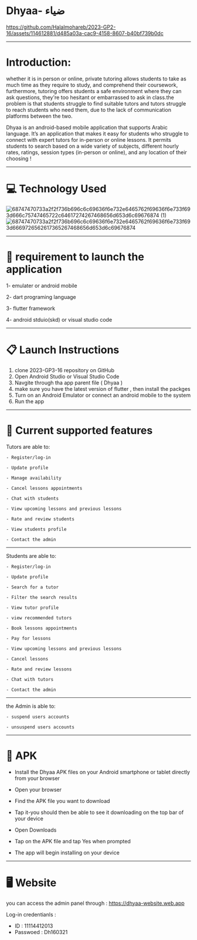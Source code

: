 # Dhyaa- ضياء




https://github.com/Halalmohareb/2023-GP2-16/assets/114612881/d485a03a-cac9-4158-8607-b40bf739b0dc




-----------------------------------------------------------------------------------------------------------------------------------------------------
# Introduction:
whether it is in person or online, private tutoring allows students to take as much time as they require to study, and comprehend their coursework, furthermore, tutoring offers students a safe environment where they can ask questions, they're too hesitant or embarrassed to ask in class.the problem is that students struggle to find suitable tutors and tutors struggle to reach students who need them, due to the lack of communication platforms between the two.


Dhyaa is an android-based mobile application that supports Arabic language. It’s an application that makes it easy for students who struggle to connect with expert tutors for in-person or online lessons. It permits students to search based on a wide variety of subjects, different hourly rates, ratings, session types (in-person or online), and any location of their choosing !


-----------------------------------------------------------------------------------------------------------------------------------------------------
# 💻 Technology Used

![68747470733a2f2f736b696c6c69636f6e732e6465762f69636f6e733f693d666c75747465722c64617274267468656d653d6c69676874 (1)](https://github.com/Halalmohareb/2023-GP2-16/assets/114612881/3e3f48b9-a154-4c59-a812-321d775f9889) ![68747470733a2f2f736b696c6c69636f6e732e6465762f69636f6e733f693d6669726562617365267468656d653d6c69676874](https://github.com/Halalmohareb/2023-GP2-16/assets/114612881/8eb39ec5-e4f0-4222-91c6-e1c277ae2c29)


-----------------------------------------------------------------------------------------------------------------------------------------------------
# 🔘 requirement to launch the application

1-  emulater or android mobile

2- dart programing language

3- flutter framework

4- android stduio(skd) or visual studio code

---------------------------------------------------------------------------------------------------------------------------------------------
# 📋 Launch Instructions

1. clone 2023-GP3-16 repository on GitHub 
2. Open Android Studio or Visual Studio Code
3. Navgite through tha app parent file ( Dhyaa ) 
4. make sure you have the latest version of flutter , then install the packges
5. Turn on an Android Emulator or connect an android mobile to the system 
6. Run the app


-----------------------------------------------------------------------------------------------------------------------------------------------------
# 📱 Current supported features 

Tutors are able to:

    - Register/log-in
 
    - Update profile
 
    - Manage availability
     
    - Cancel lessons appointments 
    
    - Chat with students 
    
    - View upcoming lessons and previous lessons 
    
    - Rate and review students 
    
    - View students profile 
    
    - Contact the admin
 
------------------------------

Students are able to:

    - Register/log-in
 
    - Update profile
 
    - Search for a tutor
    
    - Filter the search results
 
    - View tutor profile
    
    - view recommended tutors 
    
    - Book lessons appointments 
    
    - Pay for lessons 
    
    - View upcoming lessons and previous lessons 
    
    - Cancel lessons 
  
    - Rate and review lessons 
    
    - Chat with tutors 
    
    - Contact the admin
    
 ------------------------------
 
the Admin is able to:
 
    - suspend users accounts 
    
    - unsuspend users accounts 

    
---------------------------------------------------------------------------------------------------------------------------------------------
# 📱 APK
 
 - Install the Dhyaa APK files on your Android smartphone or tablet directly from your browser 
 
 - Open your browser
 
 - Find the APK file you want to download 
 
 - Tap it-you should then be able to see it downloading on the top bar of your device 
 
 - Open Downloads 
 
 - Tap on the APK file and tap Yes when prompted 

- The app will begin installing on your device

---------------------------------------------------------------------------------------------------------------------------------------------------

# 🖥 Website 

you can access the admin panel through : https://dhyaa-website.web.app 

Log-in credentianls : 
- ID : 11114412013
- Passwoed : Dh160321
